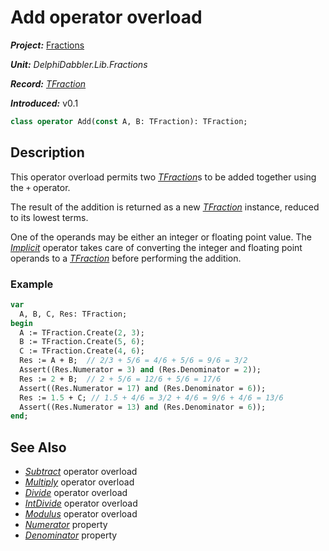 # Add operator overload

***Project:*** [Fractions](../API.md)

***Unit:*** _DelphiDabbler.Lib.Fractions_

***Record:*** [_TFraction_](./TFraction.md)

***Introduced:*** v0.1

```pascal
class operator Add(const A, B: TFraction): TFraction;
```

## Description

This operator overload permits two [_TFraction_](./TFraction.md)s to be added together using the `+` operator.

The result of the addition is returned as a new [_TFraction_](./TFraction.md) instance, reduced to its lowest terms.

One of the operands may be either an integer or floating point value. The [_Implicit_](./TFraction-Implicit.md) operator takes care of converting the integer and floating point operands to a [_TFraction_](./TFraction.md) before performing the addition.

### Example

```pascal
var
  A, B, C, Res: TFraction;
begin
  A := TFraction.Create(2, 3);
  B := TFraction.Create(5, 6);
  C := TFraction.Create(4, 6);
  Res := A + B;  // 2/3 + 5/6 = 4/6 + 5/6 = 9/6 = 3/2
  Assert((Res.Numerator = 3) and (Res.Denominator = 2));
  Res := 2 + B;  // 2 + 5/6 = 12/6 + 5/6 = 17/6
  Assert((Res.Numerator = 17) and (Res.Denominator = 6));
  Res := 1.5 + C; // 1.5 + 4/6 = 3/2 + 4/6 = 9/6 + 4/6 = 13/6
  Assert((Res.Numerator = 13) and (Res.Denominator = 6));
end;
```

## See Also

* [_Subtract_](./TFraction-Subtract.md) operator overload
* [_Multiply_](./TFraction-Multiply.md) operator overload
* [_Divide_](./TFraction-Divide.md) operator overload
* [_IntDivide_](./TFraction-IntDivide.md) operator overload
* [_Modulus_](./TFraction-Modulus.md) operator overload
* [_Numerator_](./TFraction-Numerator.md) property
* [_Denominator_](./TFraction-Denominator.md) property
